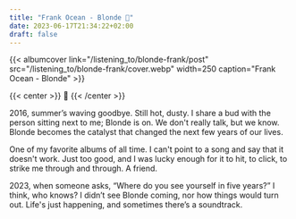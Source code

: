 ```yaml
---
title: "Frank Ocean - Blonde 🐐"
date: 2023-06-17T21:34:22+02:00
draft: false
---
```


{{< albumcover
    link="/listening_to/blonde-frank/post"
    src="/listening_to/blonde-frank/cover.webp"
    width=250
    caption="Frank Ocean - Blonde"
    >}}

{{< center >}}
🐐
{{< /center >}}


2016, summer’s waving goodbye. Still hot, dusty. I share a bud with the person sitting next to me; Blonde is on. We don't really talk, but we know. Blonde becomes the catalyst that changed the next few years of our lives.

One of my favorite albums of all time. I can't point to a song and say that it doesn't work. Just too good, and I was lucky enough for it to hit, to click, to strike me through and through. A friend.

2023, when someone asks, “Where do you see yourself in five years?” I think, who knows? I didn’t see Blonde coming, nor how things would turn out. Life's just happening, and sometimes there’s a soundtrack.
